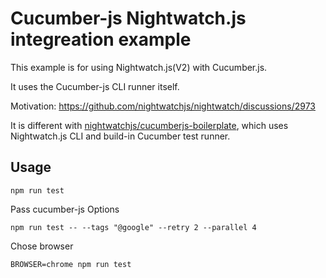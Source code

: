 # Cucumber-js Nightwatch.js integreation example

This example is for using Nightwatch.js(V2) with Cucumber.js.

It uses the Cucumber-js CLI runner itself.

Motivation: https://github.com/nightwatchjs/nightwatch/discussions/2973

It is different with [nightwatchjs/cucumberjs-boilerplate](https://github.com/nightwatchjs/cucumberjs-boilerplate), which uses Nightwatch.js CLI and build-in Cucumber test runner.

## Usage

```shell
npm run test
```

Pass cucumber-js Options

```shell
npm run test -- --tags "@google" --retry 2 --parallel 4
```

Chose browser

```
BROWSER=chrome npm run test
```
